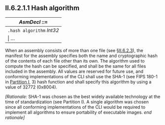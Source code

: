 ## II.6.2.1.1 Hash algorithm

 | _AsmDecl_ ::=
 | ----
 | `.hash algorithm` _Int32_
 | \| &hellip;

When an assembly consists of more than one file (see §[II.6.2.3](ii.6.2.3-associating-files-with-an-assembly.md)), the manifest for the assembly specifies both the name and cryptographic hash of the contents of each file other than its own. The algorithm used to compute the hash can be specified, and shall be the same for all files included in the assembly. All values are reserved for future use, and conforming implementations of the CLI shall use the SHA-1 (see FIPS 180-1 in [Partition I](#todo-missing-hyperlink), 3) hash function and shall specify this algorithm by using a value of 32772 (0x8004).

_[Rationale:_ SHA-1 was chosen as the best widely available technology at the time of standardization (see Partition I). A single algorithm was chosen since all conforming implementations of the CLI would be required to implement all algorithms to ensure portability of executable images. _end rationale]_
